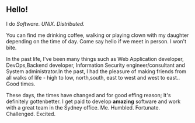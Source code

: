 ## Hello!

I do *Software. UNIX. Distributed.*

You can find me drinking coffee, walking or playing clown with my daughter depending on the time of day.
Come say hello if we meet in person. I won't bite.

In the past life, I've been many things such as Web Application developer, DevOps,Backend developer,
Information Security engineer/consultant and System administrator.In the past, I had the pleasure of making
friends from all walks of life - high to low, north,south, east to west and west to east.. Good times.

These days, the times have changed and for good effing reason; It's definitely gottenbetter.
I get paid to develop **amazing** software and work with a great team in the Sydney office.
Me. Humbled. Fortunate. Challenged. Excited.
